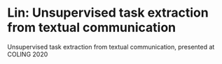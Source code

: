 # Lin: Unsupervised task extraction from textual communication
Unsupervised task extraction from textual communication, presented at COLING 2020
